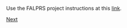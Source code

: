 Use the FALPRS project instructions at this [link](https://github.com/rosteleset/falprs?tab=readme-ov-file#build_and_setup_falprs).

[Next](13.push.md)
